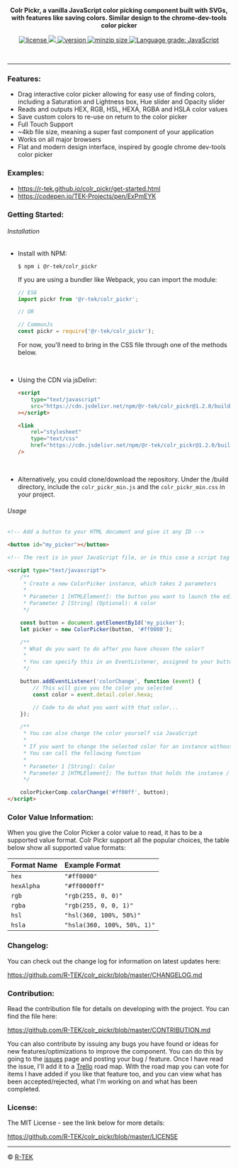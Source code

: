 <p align="center">
    <b>Colr Pickr, a vanilla JavaScript color picking component built with SVGs, with features like saving colors. Similar design to the chrome-dev-tools color picker</b>
</p>

<p align="center">
    <a href="https://github.com/R-TEK/colr_pickr/blob/master/LICENSE">
        <img src="https://badgen.net/github/license/R-TEK/colr_pickr?color=ff0000" alt="license" />
    </a>
    <a href="https://github.com/R-TEK/colr_pickr/graphs/contributors">
        <img src="https://badgen.net/badge/maintained/Yes?color=008c17">
    </a>
    <a href="https://www.npmjs.com/package/@r-tek/colr_pickr">
        <img src="https://badgen.net/npm/v/@r-tek/colr_pickr?color=7000c5" alt="version" />
    </a>
    <a href="https://bundlephobia.com/result?p=@r-tek/colr_pickr@1.2.0">
        <img src="https://badgen.net/bundlephobia/minzip/@r-tek/colr_pickr?color=158fcc" alt="minzip size" />
    </a>
    <a href="https://lgtm.com/projects/g/R-TEK/colr_pickr/context:javascript">
        <img alt="Language grade: JavaScript" src="https://img.shields.io/lgtm/grade/javascript/g/R-TEK/colr_pickr.svg?logo=lgtm&logoWidth=18"/>
    </a>
</p>

<br/>

---

### Features:

-   Drag interactive color picker allowing for easy use of finding colors, including a Saturation and Lightness box, Hue slider and Opacity slider
-   Reads and outputs HEX, RGB, HSL, HEXA, RGBA and HSLA color values
-   Save custom colors to re-use on return to the color picker
-   Full Touch Support
-   ~4kb file size, meaning a super fast component of your application
-   Works on all major browsers
-   Flat and modern design interface, inspired by google chrome dev-tools color picker

### Examples:

-   https://r-tek.github.io/colr_pickr/get-started.html
-   https://codepen.io/TEK-Projects/pen/ExPmEYK

### Getting Started:

###### Installation

-   Install with NPM:

    ```shell
    $ npm i @r-tek/colr_pickr
    ```

    If you are using a bundler like Webpack, you can import the module:

    ```javascript
    // ES6
    import pickr from '@r-tek/colr_pickr';

    // OR

    // CommonJs
    const pickr = require('@r-tek/colr_pickr');
    ```

    For now, you'll need to bring in the CSS file through one of the methods below.

<br />

-   Using the CDN via jsDelivr:
    ```html
    <script
    	type="text/javascript"
    	src="https://cdn.jsdelivr.net/npm/@r-tek/colr_pickr@1.2.0/build/colr_pickr.min.js"
    ></script>
    ```
    ```html
    <link
    	rel="stylesheet"
    	type="text/css"
    	href="https://cdn.jsdelivr.net/npm/@r-tek/colr_pickr@1.2.0/build/colr_pickr.min.css"
    />
    ```

<br />

-   Alternatively, you could clone/download the repository. Under the /build directory, include the `colr_pickr_min.js` and the `colr_pickr_min.css` in your project.

###### Usage

```html
<!-- Add a button to your HTML document and give it any ID -->

<button id="my_picker"></button>

<!-- The rest is in your JavaScript file, or in this case a script tag -->

<script type="text/javascript">
	/**
	 * Create a new ColorPicker instance, which takes 2 parameters
	 *
	 * Parameter 1 [HTMLElement]: the button you want to launch the editor
	 * Parameter 2 [String] (Optional): A color
	 */

	const button = document.getElementById('my_picker');
	let picker = new ColorPicker(button, '#ff0000');

	/**
	 * What do you want to do after you have chosen the color?
	 *
	 * You can specify this in an EventListener, assigned to your button
	 */

	button.addEventListener('colorChange', function (event) {
		// This will give you the color you selected
		const color = event.detail.color.hexa;

		// Code to do what you want with that color...
	});

	/**
	 * You can also change the color yourself via JavaScript
	 *
	 * If you want to change the selected color for an instance without using the picker
	 * You can call the following function
	 *
	 * Parameter 1 [String]: Color
	 * Parameter 2 [HTMLElement]: The button that holds the instance / picker launch button
	 */

	colorPickerComp.colorChange('#ff00ff', button);
</script>
```

### Color Value Information:

When you give the Color Picker a color value to read, it has to be a supported value format.
Colr Pickr support all the popular choices, the table below show all supported value formats:

| Format Name | Example Format              |
| :---------- | :-------------------------- |
| `hex`       | `"#ff0000"`                 |
| `hexAlpha`  | `"#ff0000ff"`               |
| `rgb`       | `"rgb(255, 0, 0)"`          |
| `rgba`      | `"rgb(255, 0, 0, 1)"`       |
| `hsl`       | `"hsl(360, 100%, 50%)"`     |
| `hsla`      | `"hsla(360, 100%, 50%, 1)"` |

### Changelog:

You can check out the change log for information on latest updates here:

https://github.com/R-TEK/colr_pickr/blob/master/CHANGELOG.md

### Contribution:

Read the contribution file for details on developing with the project. You can find the file here:

https://github.com/R-TEK/colr_pickr/blob/master/CONTRIBUTION.md

You can also contribute by issuing any bugs you have found or ideas for new features/optimizations to improve the component. You can do this by going to the [issues](https://github.com/R-TEK/colr_pickr/issues) page and posting your bug / feature. Once I have read the issue, I'll add it to a [Trello](https://trello.com/b/ovPg9LEu) road map. With the road map you can vote for items I have added if you like that feature too, and you can view what has been accepted/rejected, what I'm working on and what has been completed.

### License:

The MIT License - see the link below for more details:

https://github.com/R-TEK/colr_pickr/blob/master/LICENSE

---

&copy; [R-TEK](https://github.com/R-TEK)
